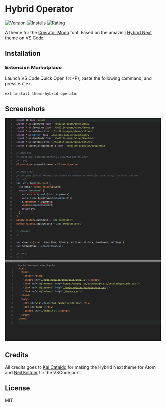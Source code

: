 # Hybrid Operator

[![Version][version-image]][marketplace-url]
[![Installs][installs-image]][marketplace-url]
[![Rating][rating-image]][marketplace-url]

A theme for the [Operator Mono](https://www.typography.com/fonts/operator/overview/) font. Based on the amazing [Hybrid Next](https://github.com/kaicataldo/hybrid-next-syntax) theme on VS Code.

## Installation

### Extension Marketplace

Launch VS Code Quick Open (⌘+P), paste the following command, and press <kbd>enter</kbd>.

`ext install theme-hybrid-operator`

## Screenshots

![JS](.github/media/js.png)
![HTML](.github/media/html.png)

## Credits

All credits goes to [Kai Cataldo](//github.com/kaicataldo) for making the Hybrid Next theme for Atom and [Neil Kistner](github.com/wyze/) for the VSCode port.

## License

MIT

[version-image]: http://vsmarketplacebadge.apphb.com/version/wyze.theme-hybrid-next.svg
[installs-image]: http://vsmarketplacebadge.apphb.com/installs/wyze.theme-hybrid-next.svg
[rating-image]: http://vsmarketplacebadge.apphb.com/rating-short/wyze.theme-hybrid-next.svg

[marketplace-url]: https://marketplace.visualstudio.com/items/wyze.theme-hybrid-next
